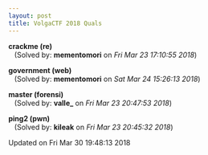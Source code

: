 ```yaml
---
layout: post
title: VolgaCTF 2018 Quals
---
```


<!--break-->

**crackme (re)**  
&nbsp;&nbsp;&nbsp;(Solved by: **mementomori** on _Fri Mar 23 17:10:55 2018_)  
  
**government (web)**  
&nbsp;&nbsp;&nbsp;(Solved by: **mementomori** on _Sat Mar 24 15:26:13 2018_)  
  
**master (forensi)**  
&nbsp;&nbsp;&nbsp;(Solved by: **valle_** on _Fri Mar 23 20:47:53 2018_)  
  
**ping2 (pwn)**  
&nbsp;&nbsp;&nbsp;(Solved by: **kileak** on _Fri Mar 23 20:45:32 2018_)  
  


Updated on Fri Mar 30 19:48:13 2018
